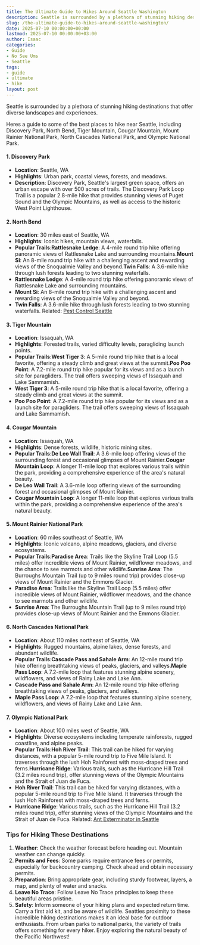 ```yaml
---
title: The Ultimate Guide to Hikes Around Seattle Washington
description: Seattle is surrounded by a plethora of stunning hiking destinations that offer diverse landscapes and experiences. Heres a guide to some of the best places to...
slug: /the-ultimate-guide-to-hikes-around-seattle-washington/
date: 2025-07-10 00:00:00+00:00
lastmod: 2025-07-10 00:00:00+03:00
author: Isaac
categories:
- Guide
- No See Ums
- Seattle
tags:
- guide
- ultimate
- hike
layout: post
---
```

Seattle is surrounded by a plethora of stunning hiking destinations that offer diverse landscapes and experiences.

Heres a guide to some of the best places to hike near Seattle, including Discovery Park, North Bend, Tiger Mountain, Cougar Mountain, Mount Rainier National Park, North Cascades National Park, and Olympic National Park.
#### 1. Discovery Park
- **Location**: Seattle, WA
- **Highlights**: Urban park, coastal views, forests, and meadows.
- **Description**: Discovery Park, Seattle's largest green space, offers an urban escape with over 500 acres of trails. The Discovery Park Loop Trail is a popular 2.8-mile hike that provides stunning views of Puget Sound and the Olympic Mountains, as well as access to the historic West Point Lighthouse.
#### 2. North Bend
- **Location**: 30 miles east of Seattle, WA
- **Highlights**: Iconic hikes, mountain views, waterfalls.
- **Popular Trails**:**Rattlesnake Ledge**: A 4-mile round trip hike offering panoramic views of Rattlesnake Lake and surrounding mountains.**Mount Si**: An 8-mile round trip hike with a challenging ascent and rewarding views of the Snoqualmie Valley and beyond.**Twin Falls**: A 3.6-mile hike through lush forests leading to two stunning waterfalls.
- **Rattlesnake Ledge**: A 4-mile round trip hike offering panoramic views of Rattlesnake Lake and surrounding mountains.
- **Mount Si**: An 8-mile round trip hike with a challenging ascent and rewarding views of the Snoqualmie Valley and beyond.
- **Twin Falls**: A 3.6-mile hike through lush forests leading to two stunning waterfalls.
Related:
[Pest Control Seattle](https://pestpolicy.com/seattle/pest-control-seattle/)
#### 3. Tiger Mountain
- **Location**: Issaquah, WA
- **Highlights**: Forested trails, varied difficulty levels, paragliding launch points.
- **Popular Trails**:**West Tiger 3**: A 5-mile round trip hike that is a local favorite, offering a steady climb and great views at the summit.**Poo Poo Point**: A 7.2-mile round trip hike popular for its views and as a launch site for paragliders. The trail offers sweeping views of Issaquah and Lake Sammamish.
- **West Tiger 3**: A 5-mile round trip hike that is a local favorite, offering a steady climb and great views at the summit.
- **Poo Poo Point**: A 7.2-mile round trip hike popular for its views and as a launch site for paragliders. The trail offers sweeping views of Issaquah and Lake Sammamish.
#### 4. Cougar Mountain
- **Location**: Issaquah, WA
- **Highlights**: Dense forests, wildlife, historic mining sites.
- **Popular Trails**:**De Leo Wall Trail**: A 3.6-mile loop offering views of the surrounding forest and occasional glimpses of Mount Rainier.**Cougar Mountain Loop**: A longer 11-mile loop that explores various trails within the park, providing a comprehensive experience of the area's natural beauty.
- **De Leo Wall Trail**: A 3.6-mile loop offering views of the surrounding forest and occasional glimpses of Mount Rainier.
- **Cougar Mountain Loop**: A longer 11-mile loop that explores various trails within the park, providing a comprehensive experience of the area's natural beauty.
#### 5. Mount Rainier National Park
- **Location**: 60 miles southeast of Seattle, WA
- **Highlights**: Iconic volcano, alpine meadows, glaciers, and diverse ecosystems.
- **Popular Trails**:**Paradise Area**: Trails like the Skyline Trail Loop (5.5 miles) offer incredible views of Mount Rainier, wildflower meadows, and the chance to see marmots and other wildlife.**Sunrise Area**: The Burroughs Mountain Trail (up to 9 miles round trip) provides close-up views of Mount Rainier and the Emmons Glacier.
- **Paradise Area**: Trails like the Skyline Trail Loop (5.5 miles) offer incredible views of Mount Rainier, wildflower meadows, and the chance to see marmots and other wildlife.
- **Sunrise Area**: The Burroughs Mountain Trail (up to 9 miles round trip) provides close-up views of Mount Rainier and the Emmons Glacier.
#### 6. North Cascades National Park
- **Location**: About 110 miles northeast of Seattle, WA
- **Highlights**: Rugged mountains, alpine lakes, dense forests, and abundant wildlife.
- **Popular Trails**:**Cascade Pass and Sahale Arm**: An 12-mile round trip hike offering breathtaking views of peaks, glaciers, and valleys.**Maple Pass Loop**: A 7.2-mile loop that features stunning alpine scenery, wildflowers, and views of Rainy Lake and Lake Ann.
- **Cascade Pass and Sahale Arm**: An 12-mile round trip hike offering breathtaking views of peaks, glaciers, and valleys.
- **Maple Pass Loop**: A 7.2-mile loop that features stunning alpine scenery, wildflowers, and views of Rainy Lake and Lake Ann.
#### 7. Olympic National Park
- **Location**: About 100 miles west of Seattle, WA
- **Highlights**: Diverse ecosystems including temperate rainforests, rugged coastline, and alpine peaks.
- **Popular Trails**:**Hoh River Trail**: This trail can be hiked for varying distances, with a popular 5-mile round trip to Five Mile Island. It traverses through the lush Hoh Rainforest with moss-draped trees and ferns.**Hurricane Ridge**: Various trails, such as the Hurricane Hill Trail (3.2 miles round trip), offer stunning views of the Olympic Mountains and the Strait of Juan de Fuca.
- **Hoh River Trail**: This trail can be hiked for varying distances, with a popular 5-mile round trip to Five Mile Island. It traverses through the lush Hoh Rainforest with moss-draped trees and ferns.
- **Hurricane Ridge**: Various trails, such as the Hurricane Hill Trail (3.2 miles round trip), offer stunning views of the Olympic Mountains and the Strait of Juan de Fuca.
Related:
[Ant Exterminator in Seattle](https://pestpolicy.com/ant-exterminator-in-seattle/)
### Tips for Hiking These Destinations
1. **Weather**: Check the weather forecast before heading out. Mountain weather can change quickly.
2. **Permits and Fees**: Some parks require entrance fees or permits, especially for backcountry camping. Check ahead and obtain necessary permits.
3. **Preparation**: Bring appropriate gear, including sturdy footwear, layers, a map, and plenty of water and snacks.
4. **Leave No Trace**: Follow Leave No Trace principles to keep these beautiful areas pristine.
5. **Safety**: Inform someone of your hiking plans and expected return time. Carry a first aid kit, and be aware of wildlife.
Seattles proximity to these incredible hiking destinations makes it an ideal base for outdoor enthusiasts. From urban parks to national parks, the variety of trails offers something for every hiker. Enjoy exploring the natural beauty of the Pacific Northwest!